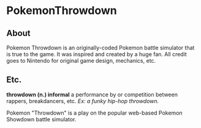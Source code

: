 # PokemonThrowdown

## About

Pokemon Throwdown is an originally-coded Pokemon battle simulator that is true to the game. It was inspired and created by a huge fan. All credit goes to Nintendo for original game design, mechanics, etc.

## Etc.

**throwdown (n.) informal**
a performance by or competition between rappers, breakdancers, etc.
*Ex: a funky hip-hop throwdown.*

Pokemon "Throwdown" is a play on the popular web-based Pokemon Showdown battle simulator.